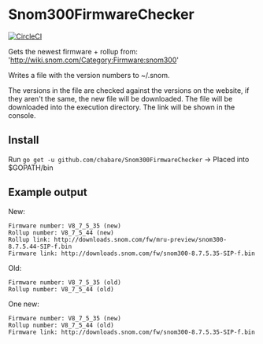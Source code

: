 # Snom300FirmwareChecker

[![CircleCI](https://circleci.com/gh/Chabare/Snom300FirmwareChecker.svg?style=svg)](https://circleci.com/gh/Chabare/Snom300FirmwareChecker)

Gets the newest firmware + rollup from: 'http://wiki.snom.com/Category:Firmware:snom300'

Writes a file with the version numbers to ~/.snom.

The versions in the file are checked against the versions on  the website, if they aren't the same, the new file will be downloaded. The file will be downloaded into the execution directory. The link will be shown in the console.

## Install
Run `go get -u github.com/chabare/Snom300FirmwareChecker` -> Placed into $GOPATH/bin

## Example output

New:
```
Firmware number: V8_7_5_35 (new)
Rollup number: V8_7_5_44 (new)
Rollup link: http://downloads.snom.com/fw/mru-preview/snom300-8.7.5.44-SIP-f.bin
Firmware link: http://downloads.snom.com/fw/snom300-8.7.5.35-SIP-f.bin
```
Old:
```
Firmware number: V8_7_5_35 (old)
Rollup number: V8_7_5_44 (old)
```
One new:
```
Firmware number: V8_7_5_35 (new)
Rollup number: V8_7_5_44 (old)
Firmware link: http://downloads.snom.com/fw/snom300-8.7.5.35-SIP-f.bin
```
